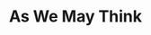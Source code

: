 ---
title: As We May Think
layout: default
year: 1945
authors: [ Vannevar Bush ]
tags: [ Vision ]
citation: Bush, Vannevar (1945). “As We May Think,” Atlantic Monthly 176 (July 1945) pp. 101-108.
type: Article
---